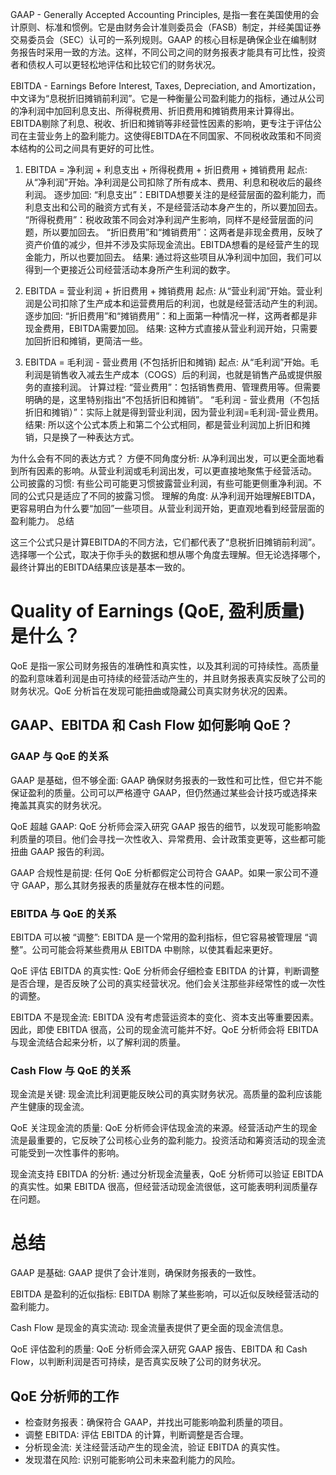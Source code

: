 GAAP - Generally Accepted Accounting Principles, 是指一套在美国使用的会计原则、标准和惯例。它是由财务会计准则委员会（FASB）制定，并经美国证券交易委员会（SEC）认可的一系列规则。GAAP 的核心目标是确保企业在编制财务报告时采用一致的方法。这样，不同公司之间的财务报表才能具有可比性，投资者和债权人可以更轻松地评估和比较它们的财务状况。

EBITDA - Earnings Before Interest, Taxes, Depreciation, and Amortization，中文译为“息税折旧摊销前利润”。它是一种衡量公司盈利能力的指标，通过从公司的净利润中加回利息支出、所得税费用、折旧费用和摊销费用来计算得出。EBITDA剔除了利息、税收、折旧和摊销等非经营性因素的影响，更专注于评估公司在主营业务上的盈利能力。这使得EBITDA在不同国家、不同税收政策和不同资本结构的公司之间具有更好的可比性。

1. EBITDA = 净利润 + 利息支出 + 所得税费用 + 折旧费用 + 摊销费用
起点: 从“净利润”开始。净利润是公司扣除了所有成本、费用、利息和税收后的最终利润。
逐步加回:
“利息支出”：EBITDA想要关注的是经营层面的盈利能力，而利息支出和公司的融资方式有关，不是经营活动本身产生的，所以要加回去。
“所得税费用”：税收政策不同会对净利润产生影响，同样不是经营层面的问题，所以要加回去。
“折旧费用”和“摊销费用”：这两者是非现金费用，反映了资产价值的减少，但并不涉及实际现金流出。EBITDA想看的是经营产生的现金能力，所以也要加回去。
结果: 通过将这些项目从净利润中加回，我们可以得到一个更接近公司经营活动本身所产生利润的数字。

2. EBITDA = 营业利润 + 折旧费用 + 摊销费用
起点: 从“营业利润”开始。营业利润是公司扣除了生产成本和运营费用后的利润，也就是经营活动产生的利润。
逐步加回:
“折旧费用”和“摊销费用”：和上面第一种情况一样，这两者都是非现金费用，EBITDA需要加回。
结果: 这种方式直接从营业利润开始，只需要加回折旧和摊销，更简洁一些。

3. EBITDA = 毛利润 - 营业费用 (不包括折旧和摊销)
起点: 从“毛利润”开始。毛利润是销售收入减去生产成本（COGS）后的利润，也就是销售产品或提供服务的直接利润。
计算过程:
“营业费用”：包括销售费用、管理费用等。但需要明确的是，这里特别指出“不包括折旧和摊销”。
“毛利润 - 营业费用（不包括折旧和摊销）”：实际上就是得到营业利润，因为营业利润=毛利润-营业费用。
结果: 所以这个公式本质上和第二个公式相同，都是营业利润加上折旧和摊销，只是换了一种表达方式。

为什么会有不同的表达方式？
方便不同角度分析: 从净利润出发，可以更全面地看到所有因素的影响。从营业利润或毛利润出发，可以更直接地聚焦于经营活动。
公司披露的习惯: 有些公司可能更习惯披露营业利润，有些可能更侧重净利润。不同的公式只是适应了不同的披露习惯。
理解的角度: 从净利润开始理解EBITDA，更容易明白为什么要“加回”一些项目。从营业利润开始，更直观地看到经营层面的盈利能力。
总结

这三个公式只是计算EBITDA的不同方法，它们都代表了“息税折旧摊销前利润”。选择哪一个公式，取决于你手头的数据和想从哪个角度去理解。但无论选择哪个，最终计算出的EBITDA结果应该是基本一致的。

# Quality of Earnings (QoE, 盈利质量) 是什么？

QoE 是指一家公司财务报告的准确性和真实性，以及其利润的可持续性。高质量的盈利意味着利润是由可持续的经营活动产生的，并且财务报表真实反映了公司的财务状况。QoE 分析旨在发现可能扭曲或隐藏公司真实财务状况的因素。

## GAAP、EBITDA 和 Cash Flow 如何影响 QoE？

### GAAP 与 QoE 的关系

GAAP 是基础，但不够全面: GAAP 确保财务报表的一致性和可比性，但它并不能保证盈利的质量。公司可以严格遵守 GAAP，但仍然通过某些会计技巧或选择来掩盖其真实的财务状况。

QoE 超越 GAAP: QoE 分析师会深入研究 GAAP 报告的细节，以发现可能影响盈利质量的项目。他们会寻找一次性收入、异常费用、会计政策变更等，这些都可能扭曲 GAAP 报告的利润。

GAAP 合规性是前提: 任何 QoE 分析都假定公司符合 GAAP。如果一家公司不遵守 GAAP，那么其财务报表的质量就存在根本性的问题。

### EBITDA 与 QoE 的关系

EBITDA 可以被 “调整”: EBITDA 是一个常用的盈利指标，但它容易被管理层 “调整”。公司可能会将某些费用从 EBITDA 中剔除，以使其看起来更好。

QoE 评估 EBITDA 的真实性: QoE 分析师会仔细检查 EBITDA 的计算，判断调整是否合理，是否反映了公司的真实经营状况。他们会关注那些非经常性的或一次性的调整。

EBITDA 不是现金流: EBITDA 没有考虑营运资本的变化、资本支出等重要因素。因此，即使 EBITDA 很高，公司的现金流可能并不好。QoE 分析师会将 EBITDA 与现金流结合起来分析，以了解利润的质量。

### Cash Flow 与 QoE 的关系

现金流是关键: 现金流比利润更能反映公司的真实财务状况。高质量的盈利应该能产生健康的现金流。

QoE 关注现金流的质量: QoE 分析师会评估现金流的来源。经营活动产生的现金流是最重要的，它反映了公司核心业务的盈利能力。投资活动和筹资活动的现金流可能受到一次性事件的影响。

现金流支持 EBITDA 的分析: 通过分析现金流量表，QoE 分析师可以验证 EBITDA 的真实性。如果 EBITDA 很高，但经营活动现金流很低，这可能表明利润质量存在问题。

# 总结

GAAP 是基础: GAAP 提供了会计准则，确保财务报表的一致性。

EBITDA 是盈利的近似指标: EBITDA 剔除了某些影响，可以近似反映经营活动的盈利能力。

Cash Flow 是现金的真实流动: 现金流量表提供了更全面的现金流信息。

QoE 评估盈利的质量: QoE 分析师会深入研究 GAAP 报告、EBITDA 和 Cash Flow，以判断利润是否可持续，是否真实反映了公司的财务状况。

## QoE 分析师的工作

- 检查财务报表：确保符合 GAAP，并找出可能影响盈利质量的项目。
- 调整 EBITDA: 评估 EBITDA 的计算，判断调整是否合理。
- 分析现金流: 关注经营活动产生的现金流，验证 EBITDA 的真实性。
- 发现潜在风险: 识别可能影响公司未来盈利能力的风险。